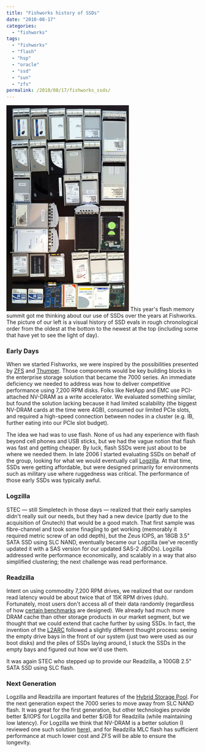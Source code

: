 ```yaml
---
title: "Fishworks history of SSDs"
date: "2010-08-17"
categories:
  - "fishworks"
tags:
  - "fishworks"
  - "flash"
  - "hsp"
  - "oracle"
  - "ssd"
  - "sun"
  - "zfs"
permalink: /2010/08/17/fishworks_ssds/
---
```


[![](images/ssd_history.jpg "ssd_history")](http://ahl.dtrace.org/wp-content/uploads/2010/08/ssd_history.jpg) This year's flash memory summit got me thinking about our use of SSDs over the years at Fishworks. The picture of our left is a visual history of SSD evals in rough chronological order from the oldest at the bottom to the newest at the top (including some that have yet to see the light of day).

### Early Days

When we started Fishworks, we were inspired by the possibilities presented by [ZFS](http://hub.opensolaris.org/bin/view/Community+Group+zfs/WebHome) and [Thumper](http://www.sun.com/images/k3/k3_sunfirex4500_4.jpg). Those components would be key building blocks in the enterprise storage solution that became the 7000 series. An immediate deficiency we needed to address was how to deliver competitive performance using 7,200 RPM disks. Folks like NetApp and EMC use PCI-attached NV-DRAM as a write accelerator. We evaluated something similar, but found the solution lacking because it had limited scalability (the biggest NV-DRAM cards at the time were 4GB), consumed our limited PCIe slots, and required a high-speed connection between nodes in a cluster (e.g. IB, further eating into our PCIe slot budget).

The idea we had was to use flash. None of us had any experience with flash beyond cell phones and USB sticks, but we had the vague notion that flash was fast and getting cheaper. By luck, flash SSDs were just about to be where we needed them. In late 2006 I started evaluating SSDs on behalf of the group, looking for what we would eventually call [Logzilla](http://dtrace.org/blogs/ahl/fishworks_launch). At that time, SSDs were getting affordable, but were designed primarily for environments such as military use where ruggedness was critical. The performance of those early SSDs was typically awful.

### Logzilla

STEC — still Simpletech in those days — realized that their early samples didn't really suit our needs, but they had a new device (partly due to the acquisition of Gnutech) that would be a good match. That first sample was fibre-channel and took some finagling to get working (memorably it required metric screw of an odd depth), but the Zeus IOPS, an 18GB 3.5" SATA SSD using SLC NAND, eventually became our Logzilla (we've recently updated it with a SAS version for our updated SAS-2 JBODs). Logzilla addressed write performance economically, and scalably in a way that also simplified clustering; the next challenge was read performance.

### Readzilla

Intent on using commodity 7,200 RPM drives, we realized that our random read latency would be about twice that of 15K RPM drives (duh). Fortunately, most users don't access all of their data randomly (regardless of how [certain benchmarks](http://dtrace.org/blogs/bmc/2009/02/02/eulogy-for-a-benchmark/) are designed). We already had much more DRAM cache than other storage products in our market segment, but we thought that we could extend that cache further by using SSDs. In fact, the invention of the [L2ARC](http://blogs.sun.com/brendan/entry/test) followed a slightly different thought process: seeing the empty drive bays in the front of our system (just two were used as our boot disks) and the piles of SSDs laying around, I stuck the SSDs in the empty bays and figured out how we'd use them.

It was again STEC who stepped up to provide our Readzilla, a 100GB 2.5" SATA SSD using SLC flash.

### Next Generation

Logzilla and Readzilla are important features of the [Hybrid Storage Pool](http://dtrace.org/blogs/ahl/hybrid_storage_pools_in_cacm). For the next generation expect the 7000 series to move away from SLC NAND flash. It was great for the first generation, but other technologies provide better $/IOPS for Logzilla and better $/GB for Readzilla (while maintaining low latency). For Logzilla we think that NV-DRAM is a better solution (I reviewed one such solution [here](http://dtrace.org/blogs/ahl/ddrdrive)), and for Readzilla MLC flash has sufficient performance at much lower cost and ZFS will be able to ensure the longevity.
